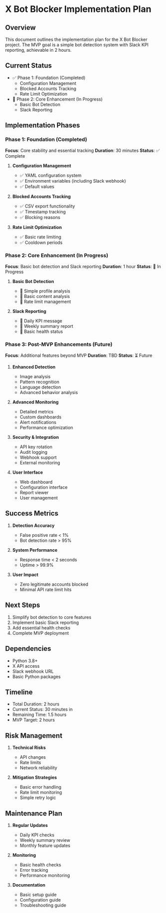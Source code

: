 # X Bot Blocker Implementation Plan

## Overview
This document outlines the implementation plan for the X Bot Blocker project. The MVP goal is a simple bot detection system with Slack KPI reporting, achievable in 2 hours.

## Current Status
- ✅ Phase 1: Foundation (Completed)
  - Configuration Management
  - Blocked Accounts Tracking
  - Rate Limit Optimization
- 🔄 Phase 2: Core Enhancement (In Progress)
  - Basic Bot Detection
  - Slack Reporting

## Implementation Phases

### Phase 1: Foundation (Completed)
**Focus**: Core stability and essential tracking
**Duration**: 30 minutes
**Status**: ✅ Complete

1. **Configuration Management**
   - ✅ YAML configuration system
   - ✅ Environment variables (including Slack webhook)
   - ✅ Default values

2. **Blocked Accounts Tracking**
   - ✅ CSV export functionality
   - ✅ Timestamp tracking
   - ✅ Blocking reasons

3. **Rate Limit Optimization**
   - ✅ Basic rate limiting
   - ✅ Cooldown periods

### Phase 2: Core Enhancement (In Progress)
**Focus**: Basic bot detection and Slack reporting
**Duration**: 1 hour
**Status**: 🔄 In Progress

1. **Basic Bot Detection**
   - 🔄 Simple profile analysis
   - 🔄 Basic content analysis
   - 🔄 Rate limit management

2. **Slack Reporting**
   - 🔄 Daily KPI message
   - 🔄 Weekly summary report
   - 🔄 Basic health status

### Phase 3: Post-MVP Enhancements (Future)
**Focus**: Additional features beyond MVP
**Duration**: TBD
**Status**: ⏳ Future

1. **Enhanced Detection**
   - Image analysis
   - Pattern recognition
   - Language detection
   - Advanced behavior analysis

2. **Advanced Monitoring**
   - Detailed metrics
   - Custom dashboards
   - Alert notifications
   - Performance optimization

3. **Security & Integration**
   - API key rotation
   - Audit logging
   - Webhook support
   - External monitoring

4. **User Interface**
   - Web dashboard
   - Configuration interface
   - Report viewer
   - User management

## Success Metrics
1. **Detection Accuracy**
   - False positive rate < 1%
   - Bot detection rate > 95%

2. **System Performance**
   - Response time < 2 seconds
   - Uptime > 99.9%

3. **User Impact**
   - Zero legitimate accounts blocked
   - Minimal API rate limit hits

## Next Steps
1. Simplify bot detection to core features
2. Implement basic Slack reporting
3. Add essential health checks
4. Complete MVP deployment

## Dependencies
- Python 3.8+
- X API access
- Slack webhook URL
- Basic Python packages

## Timeline
- Total Duration: 2 hours
- Current Status: 30 minutes in
- Remaining Time: 1.5 hours
- MVP Target: 2 hours

## Risk Management
1. **Technical Risks**
   - API changes
   - Rate limits
   - Network reliability

2. **Mitigation Strategies**
   - Basic error handling
   - Rate limit monitoring
   - Simple retry logic

## Maintenance Plan
1. **Regular Updates**
   - Daily KPI checks
   - Weekly summary review
   - Monthly feature updates

2. **Monitoring**
   - Basic health checks
   - Error tracking
   - Performance monitoring

3. **Documentation**
   - Basic setup guide
   - Configuration guide
   - Troubleshooting guide 